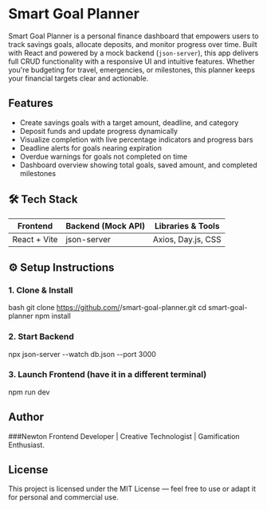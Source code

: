 #  Smart Goal Planner

Smart Goal Planner is a personal finance dashboard that empowers users to track savings goals, allocate deposits, and monitor progress over time. Built with React and powered by a mock backend (`json-server`), this app delivers full CRUD functionality with a responsive UI and intuitive features. Whether you're budgeting for travel, emergencies, or milestones, this planner keeps your financial targets clear and actionable.



## Features

-  Create savings goals with a target amount, deadline, and category
-  Deposit funds and update progress dynamically
-  Visualize completion with live percentage indicators and progress bars
- Deadline alerts for goals nearing expiration
- Overdue warnings for goals not completed on time
-  Dashboard overview showing total goals, saved amount, and completed milestones


## 🛠 Tech Stack

| Frontend        | Backend (Mock API) | Libraries & Tools  |
|----------------|---------------------|---------------------|
| React + Vite    | json-server         | Axios, Day.js, CSS  |



## ⚙️ Setup Instructions

### 1. Clone & Install
bash
git clone https://github.com/<your-username>/smart-goal-planner.git
cd smart-goal-planner
npm install

### 2. Start Backend
npx json-server --watch db.json --port 3000

### 3. Launch Frontend (have it in a different terminal)

npm run dev

## Author 
###Newton 
Frontend Developer | Creative Technologist | Gamification Enthusiast.

## License
This project is licensed under the MIT License — feel free to use or adapt it for personal and commercial use.



